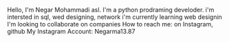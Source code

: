 Hello, I'm Negar Mohammadi asl. 
I'm a python prodraming develoder.
i'm intersted in sql, wed designing, network 
i'm currently learning web designin
I'm looking to collaborate on companies
How to reach me: on Instagram, github 
My Instagram Account: Negarma13.87 
